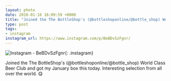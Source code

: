 ```yaml
---
layout: photo
date: 2018-01-16 16:09:59 +0000
title: "Joined the The BottleShop's (@bottleshoponline/@bottle_shop) World Class Beer…"
type: post
tags:
- instagram
instagram_url: https://www.instagram.com/p/BeBDvSzFgnr/
---
```


![Instagram - BeBDvSzFgnr](https://colinseymour.co.uk/img/BeBDvSzFgnr.jpg){: .instagram}

Joined the The BottleShop's (@bottleshoponline/@bottle_shop) World Class Beer Club and got my January box this today. Interesting selection from all over the world. 😋
